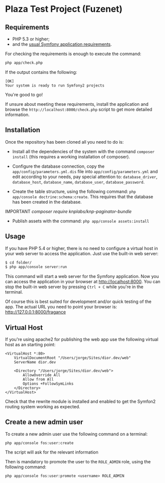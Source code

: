 Plaza Test Project (Fuzenet)
==================

Requirements
------------

  * PHP 5.3 or higher;
  * and the [usual Symfony application requirements](http://symfony.com/doc/current/reference/requirements.html).

For checking the requirements is enough to execute the command:

```bash
php app/check.php
```

If the output contains the following:

```
[OK]
Your system is ready to run Symfony2 projects
```

You're good to go!

If unsure about meeting these requirements, install the application and browse the `http://localhost:8000/check.php` script to get more detailed information.

Installation
------------

Once the repository has been cloned all you need to do is:

  * Install all the dependencies of the system with the command `composer install` (this requires a working installation of composer).

  * Configure the database connection, copy the `app/config/parameters.yml.dis` file into `app/config/parameters.yml` and edit according to your needs, pay special attention to: `database_driver`, `database_host`, `database_name`, `database_user`, `database_password`.

  * Create the table structure, using the following command: `php app/console doctrine:schema:create`. This requires that the database has been created in the database.
  
  IMPORTANT
  *composer require knplabs/knp-paginator-bundle*
  * Publish assets with the command: `php app/console assets:install`

Usage
-----

If you have PHP 5.4 or higher, there is no need to configure a virtual host
in your web server to access the application. Just use the built-in web server:

```bash
$ cd folder/
$ php app/console server:run
```

This command will start a web server for the Symfony application. Now you can
access the application in your browser at <http://localhost:8000>. You can
stop the built-in web server by pressing `Ctrl + C` while you're in the
terminal.

Of course this is best suited for development and/or quick testing of the app.
The actual URL you need to point your browser is: <http://127.0.0.1:8000/fragance>

Virtual Host
------------

If you're using apache2 for publishing the web app use the following virtual host as an starting point:

```
<VirtualHost *:80>
    VirtualDocumentRoot "/Users/jorge/Sites/dior.dev/web"
    ServerName dior.dev

    <Directory "/Users/jorge/Sites/dior.dev/web">
        AllowOverride All
        Allow from All
        Options +FollowSymLinks
    </Directory>
</VirtualHost>
```
Check that the rewrite module is installed and enabled to get the Symfon2 routing system working as expected.

Create a new admin user
-----------------------

To create a new admin user use the following command on a terminal:

```
php app/console fos:user:create
```

The script will ask for the relevant information

Then is mandatory to promote the user to the `ROLE_ADMIN` role, using the following command:

```
php app/console fos:user:promote <username> ROLE_ADMIN
```


